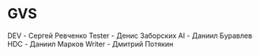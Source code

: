 # GVS
DEV - Сергей Ревченко
Tester - Денис Заборских
AI - Даниил Буравлев
HDC - Даниил Марков
Writer - Дмитрий Потякин
